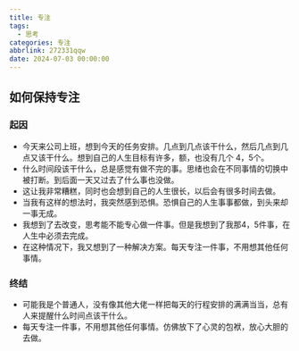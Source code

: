 ```yaml
---
title: 专注
tags:
  - 思考
categories: 专注
abbrlink: 272331qqw
date: 2024-07-03 00:00:00
---
```


## 如何保持专注
### 起因
* 今天来公司上班，想到今天的任务安排。几点到几点该干什么，然后几点到几点又该干什么。想到自己的人生目标有许多，额，也没有几个 4，5个。
* 什么时间段该干什么，总是感觉有做不完的事。思绪也会在不同事情的切换中被打断。到后面一天又过去了什么事也没做。
* 这让我非常糟糕，同时也会想到自己的人生很长，以后会有很多时间去做。
* 当我有这样的想法时，我突然感到恐惧。恐惧自己的人生事事都做，到头来却一事无成。
* 我想到了去改变，思考能不能专心做一件事。但是我想到了我那4，5件事，在人生中必须去完成。
* 在这种情况下，我又想到了一种解决方案。每天专注一件事，不用想其他任何事情。

### 终结
* 可能我是个普通人，没有像其他大佬一样把每天的行程安排的满满当当，总有人来提醒什么时间点该干什么。
* 每天专注一件事，不用想其他任何事情。仿佛放下了心灵的包袱，放心大胆的去做。

